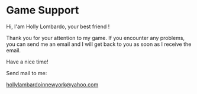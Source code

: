 # Game Support

Hi, I'am Holly Lombardo, your best friend !

Thank you for your attention to my game. If you encounter any problems, you can send me an email and I will get back to you as soon as I receive the email. 

Have a nice time!

Send mail to me:

[hollylambardoinnewyork@yahoo.com](mailto:hollylambardoinnewyork@yahoo.com)
